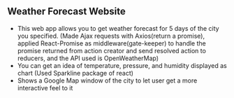 ## Weather Forecast Website

* This web app allows you to get weather forecast for 5 days of the city you specified. (Made Ajax requests with Axios(return a promise), applied React-Promise as middleware(gate-keeper) to handle the promise returned from action creator and send resolved action to reducers, and the API used is OpenWeatherMap)
* You can get an idea of temperature, pressure, and humidity displayed as chart (Used Sparkline package of react)
* Shows a Google Map window of the city to let user get a more interactive feel to it

